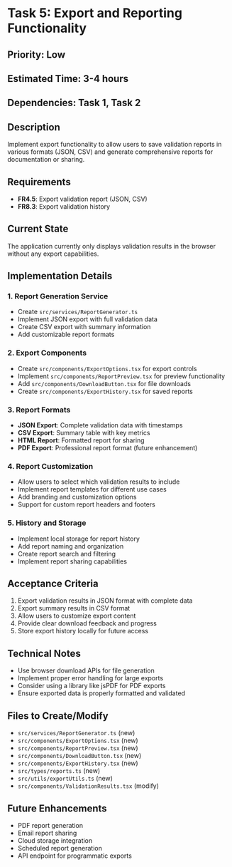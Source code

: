 # Task 5: Export and Reporting Functionality

## Priority: Low
## Estimated Time: 3-4 hours
## Dependencies: Task 1, Task 2

## Description
Implement export functionality to allow users to save validation reports in various formats (JSON, CSV) and generate comprehensive reports for documentation or sharing.

## Requirements
- **FR4.5**: Export validation report (JSON, CSV)
- **FR8.3**: Export validation history

## Current State
The application currently only displays validation results in the browser without any export capabilities.

## Implementation Details

### 1. Report Generation Service
- Create `src/services/ReportGenerator.ts`
- Implement JSON export with full validation data
- Create CSV export with summary information
- Add customizable report formats

### 2. Export Components
- Create `src/components/ExportOptions.tsx` for export controls
- Implement `src/components/ReportPreview.tsx` for preview functionality
- Add `src/components/DownloadButton.tsx` for file downloads
- Create `src/components/ExportHistory.tsx` for saved reports

### 3. Report Formats
- **JSON Export**: Complete validation data with timestamps
- **CSV Export**: Summary table with key metrics
- **HTML Report**: Formatted report for sharing
- **PDF Export**: Professional report format (future enhancement)

### 4. Report Customization
- Allow users to select which validation results to include
- Implement report templates for different use cases
- Add branding and customization options
- Support for custom report headers and footers

### 5. History and Storage
- Implement local storage for report history
- Add report naming and organization
- Create report search and filtering
- Implement report sharing capabilities

## Acceptance Criteria
1. Export validation results in JSON format with complete data
2. Export summary results in CSV format
3. Allow users to customize export content
4. Provide clear download feedback and progress
5. Store export history locally for future access

## Technical Notes
- Use browser download APIs for file generation
- Implement proper error handling for large exports
- Consider using a library like jsPDF for PDF exports
- Ensure exported data is properly formatted and validated

## Files to Create/Modify
- `src/services/ReportGenerator.ts` (new)
- `src/components/ExportOptions.tsx` (new)
- `src/components/ReportPreview.tsx` (new)
- `src/components/DownloadButton.tsx` (new)
- `src/components/ExportHistory.tsx` (new)
- `src/types/reports.ts` (new)
- `src/utils/exportUtils.ts` (new)
- `src/components/ValidationResults.tsx` (modify)

## Future Enhancements
- PDF report generation
- Email report sharing
- Cloud storage integration
- Scheduled report generation
- API endpoint for programmatic exports 